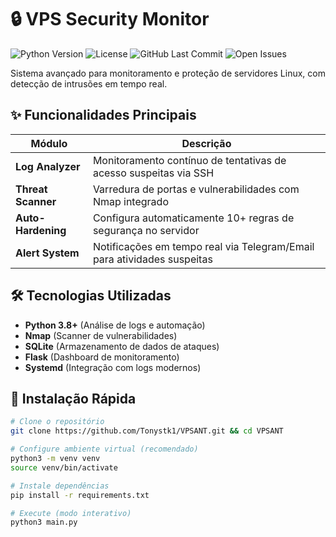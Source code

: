 # 🔒 VPS Security Monitor

![Python Version](https://img.shields.io/badge/python-3.8+-blue) 
![License](https://img.shields.io/badge/license-MIT-green)
![GitHub Last Commit](https://img.shields.io/github/last-commit/Tonystk1/VPSANT)
![Open Issues](https://img.shields.io/github/issues/Tonystk1/VPSANT)

Sistema avançado para monitoramento e proteção de servidores Linux, com detecção de intrusões em tempo real.

## ✨ Funcionalidades Principais
| Módulo         | Descrição                                                                 |
|----------------|---------------------------------------------------------------------------|
| **Log Analyzer** | Monitoramento contínuo de tentativas de acesso suspeitas via SSH          |
| **Threat Scanner** | Varredura de portas e vulnerabilidades com Nmap integrado                |
| **Auto-Hardening** | Configura automaticamente 10+ regras de segurança no servidor            |
| **Alert System**  | Notificações em tempo real via Telegram/Email para atividades suspeitas  |

## 🛠️ Tecnologias Utilizadas
- **Python 3.8+** (Análise de logs e automação)
- **Nmap** (Scanner de vulnerabilidades)
- **SQLite** (Armazenamento de dados de ataques)
- **Flask** (Dashboard de monitoramento)
- **Systemd** (Integração com logs modernos)

## 🚀 Instalação Rápida
```bash
# Clone o repositório
git clone https://github.com/Tonystk1/VPSANT.git && cd VPSANT

# Configure ambiente virtual (recomendado)
python3 -m venv venv
source venv/bin/activate

# Instale dependências
pip install -r requirements.txt

# Execute (modo interativo)
python3 main.py



